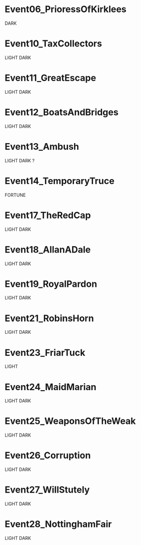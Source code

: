 # Event06_PrioressOfKirklees

DARK


# Event10_TaxCollectors

LIGHT
DARK

# Event11_GreatEscape

LIGHT
DARK

# Event12_BoatsAndBridges

LIGHT
DARK

# Event13_Ambush

LIGHT
DARK ?

# Event14_TemporaryTruce

FORTUNE

# Event17_TheRedCap

LIGHT
DARK

# Event18_AllanADale

LIGHT
DARK

# Event19_RoyalPardon

LIGHT
DARK

# Event21_RobinsHorn

LIGHT
DARK

# Event23_FriarTuck

LIGHT

# Event24_MaidMarian

LIGHT
DARK

# Event25_WeaponsOfTheWeak

LIGHT
DARK

# Event26_Corruption

LIGHT
DARK

# Event27_WillStutely

LIGHT
DARK

# Event28_NottinghamFair

LIGHT
DARK
